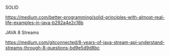 SOLID

https://medium.com/better-programming/solid-principles-with-almost-real-life-examples-in-java-b292a4e2c18b



JAVA 8 Streams

https://medium.com/gitconnected/8-years-of-java-stream-api-understand-streams-through-8-questions-bd9e5d9d8bc
